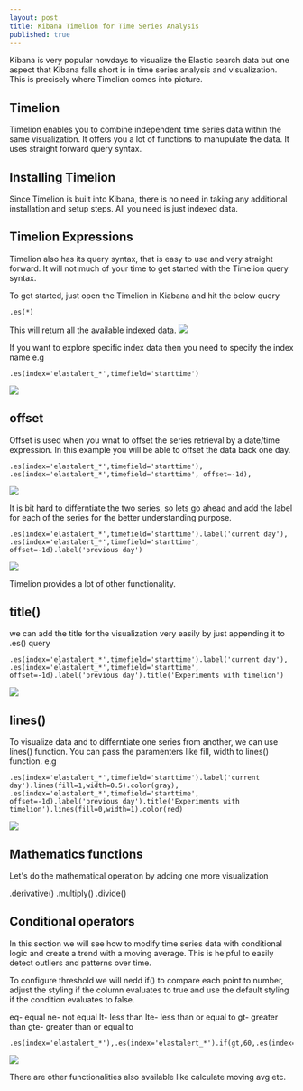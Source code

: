 ```yaml
---
layout: post
title: Kibana Timelion for Time Series Analysis
published: true
---
```



Kibana is very popular nowdays to visualize the Elastic search data but one aspect that Kibana falls short is in time series analysis and visualization. This is precisely where Timelion comes into picture. 

## Timelion
Timelion enables you to combine independent time series data within the same visualization. It offers you a lot of functions to manupulate the data. It uses straight forward query syntax. 


## Installing Timelion 
Since Timelion is built into Kibana, there is no need in taking any additional installation and setup steps. All you need is just indexed data. 

## Timelion Expressions 
Timelion also has its query syntax, that is easy to use and very straight forward. It will not much of your time to get started with the Timelion query syntax. 

To get started, just open the Timelion in Kiabana and hit the below query 
```
.es(*)
```
This will return all the available indexed data.
![](http://i.imgur.com/bK0L0dd.png)

If you want to explore specific index data then you need to specify the index name e.g
```
.es(index='elastalert_*',timefield='starttime')
```
![](http://i.imgur.com/TUGKlL6.png)


## offset 
Offset is used when you wnat to offset the series retrieval by a date/time expression. 
In this example you will be able to offset the data back one day. 
```
.es(index='elastalert_*',timefield='starttime'), .es(index='elastalert_*',timefield='starttime', offset=-1d),
```
![](http://i.imgur.com/q7KMOvL.png)

It is bit hard to differntiate the two series, so lets go ahead and add the label for each of the series for the better understanding purpose. 
```
.es(index='elastalert_*',timefield='starttime').label('current day'), .es(index='elastalert_*',timefield='starttime', offset=-1d).label('previous day')
```
![](http://i.imgur.com/0hlUaPj.png)

Timelion provides a lot of other functionality. 
## title()
we can add the title for the visualization very easily by just appending it to .es() query
```
.es(index='elastalert_*',timefield='starttime').label('current day'), .es(index='elastalert_*',timefield='starttime', offset=-1d).label('previous day').title('Experiments with timelion')
```
![](http://i.imgur.com/iwRJfTb.png)

## lines()

To visualize data and to differntiate one series from another, we can use lines() function. You can pass the paramenters like fill, width to lines() function. e.g
```
.es(index='elastalert_*',timefield='starttime').label('current day').lines(fill=1,width=0.5).color(gray), .es(index='elastalert_*',timefield='starttime', offset=-1d).label('previous day').title('Experiments with timelion').lines(fill=0,width=1).color(red)
```
![](http://i.imgur.com/6mLfKan.png)

## Mathematics functions
Let's do the mathematical operation by adding one more visualization

.derivative()
.multiply()
.divide()

## Conditional operators
In this section we will see how to modify time series data with conditional logic and create a trend with a moving average. This is helpful to easily detect outliers and patterns over time. 

To configure threshold we will nedd if() to compare each point to number, adjust the styling if the column evaluates to true and use the default styling if the condition evaluates to false. 

eq- equal
ne- not equal 
lt- less than
lte- less than or equal to 
gt- greater than 
gte- greater than or equal to 

```
.es(index='elastalert_*'),.es(index='elastalert_*').if(gt,60,.es(index='elastalert_*'),null).label('alert').color('red')
```
![](http://i.imgur.com/NeUu4qk.png)

There are other functionalities also available like calculate moving avg etc. 









